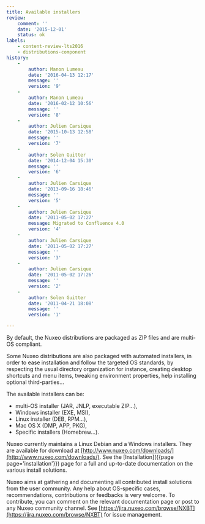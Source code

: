 ```yaml
---
title: Available installers
review:
    comment: ''
    date: '2015-12-01'
    status: ok
labels:
    - content-review-lts2016
    - distributions-component
history:
    -
        author: Manon Lumeau
        date: '2016-04-13 12:17'
        message: ''
        version: '9'
    -
        author: Manon Lumeau
        date: '2016-02-12 10:56'
        message: ''
        version: '8'
    -
        author: Julien Carsique
        date: '2015-10-13 12:58'
        message: ''
        version: '7'
    -
        author: Solen Guitter
        date: '2014-12-04 15:30'
        message: ''
        version: '6'
    -
        author: Julien Carsique
        date: '2013-09-16 18:46'
        message: ''
        version: '5'
    -
        author: Julien Carsique
        date: '2011-05-02 17:27'
        message: Migrated to Confluence 4.0
        version: '4'
    -
        author: Julien Carsique
        date: '2011-05-02 17:27'
        message: ''
        version: '3'
    -
        author: Julien Carsique
        date: '2011-05-02 17:26'
        message: ''
        version: '2'
    -
        author: Solen Guitter
        date: '2011-04-21 18:08'
        message: ''
        version: '1'

---
```

By default, the Nuxeo distributions are packaged as ZIP files and are multi-OS compliant.

Some Nuxeo distributions are also packaged with automated installers, in order to ease installation and follow the targeted OS standards, by respecting the usual directory organization for instance, creating desktop shortcuts and menu items, tweaking environment properties, help installing optional third-parties...

The available installers can be:

*   multi-OS installer (JAR, JNLP, executable ZIP...),
*   Windows installer (EXE, MSI),
*   Linux installer (DEB, RPM...),
*   Mac OS X (DMP, APP, PKG),
*   Specific installers (Homebrew...).

Nuxeo currently maintains a Linux Debian and a Windows installers. They are available for download at [http://www.nuxeo.com/downloads/](http://www.nuxeo.com/downloads/).
See the [Installation]({{page page='installation'}}) page for a full and up-to-date documentation on the various install solutions.

Nuxeo aims at gathering and documenting all contributed install solutions from the user community. Any help about OS-specific cases, recommendations, contributions or feedbacks is very welcome.
To contribute, you can comment on the relevant documentation page or post to any Nuxeo community channel. See [https://jira.nuxeo.com/browse/NXBT](https://jira.nuxeo.com/browse/NXBT) for issue management.